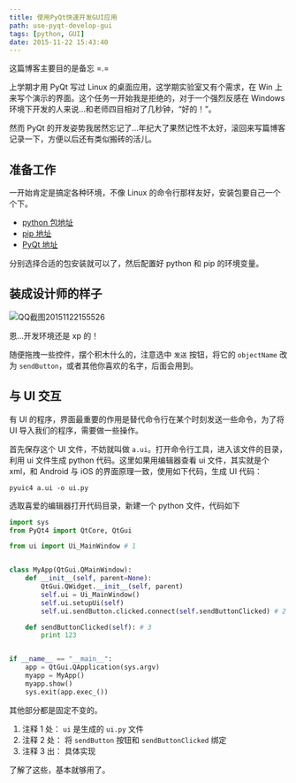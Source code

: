 ```yaml
---
title: 使用PyQt快速开发GUI应用
path: use-pyqt-develop-gui
tags: [python, GUI]
date: 2015-11-22 15:43:40
---
```


这篇博客主要目的是备忘 =.=

<!--more-->

上学期才用 PyQt 写过 Linux 的桌面应用，这学期实验室又有个需求，在 Win 上来写个演示的界面。这个任务一开始我是拒绝的，对于一个强烈反感在 Windows 环境下开发的人来说...和老师四目相对了几秒钟，“好的！”。

然而 PyQt 的开发姿势我居然忘记了...年纪大了果然记性不太好，滚回来写篇博客记录一下，方便以后还有类似搬砖的活儿。

## 准备工作

一开始肯定是搞定各种环境，不像 Linux 的命令行那样友好，安装包要自己一个个下。

- [python 包地址](https://www.python.org/)
- [pip 地址](https://pypi.python.org/pypi/pip)
- [PyQt 地址](https://www.riverbankcomputing.com/software/pyqt/download)

分别选择合适的包安装就可以了，然后配置好 python 和 pip 的环境变量。

## 装成设计师的样子

![QQ截图20151122155526](/media/QQ%E6%88%AA%E5%9B%BE20151122155526.png)

恩...开发环境还是 xp 的！

随便拖拽一些控件，摆个积木什么的，注意选中 `发送` 按钮，将它的 `objectName` 改为 `sendButton`，或者其他你喜欢的名字，后面会用到。

## 与 UI 交互

有 UI 的程序，界面最重要的作用是替代命令行在某个时刻发送一些命令，为了将 UI 导入我们的程序，需要做一些操作。

首先保存这个 UI 文件，不妨就叫做 `a.ui`。打开命令行工具，进入该文件的目录，利用 ui 文件生成 python 代码。这里如果用编辑器查看 ui 文件，其实就是个 xml，和 Android 与 iOS 的界面原理一致，使用如下代码，生成 UI 代码：

```shell
pyuic4 a.ui -o ui.py
```

选取喜爱的编辑器打开代码目录，新建一个 python 文件，代码如下

```python
import sys
from PyQt4 import QtCore, QtGui

from ui import Ui_MainWindow # 1


class MyApp(QtGui.QMainWindow):
    def __init__(self, parent=None):
        QtGui.QWidget.__init__(self, parent)
        self.ui = Ui_MainWindow()
        self.ui.setupUi(self)
        self.ui.sendButton.clicked.connect(self.sendButtonClicked) # 2

    def sendButtonClicked(self): # 3
    	print 123


if __name__ == "__main__":
    app = QtGui.QApplication(sys.argv)
    myapp = MyApp()
    myapp.show()
    sys.exit(app.exec_())
```

其他部分都是固定不变的。

1. 注释 1 处： `ui` 是生成的 `ui.py` 文件
2. 注释 2 处： 将 `sendButton` 按钮和 `sendButtonClicked` 绑定
3. 注释 3 出： 具体实现

了解了这些，基本就够用了。
